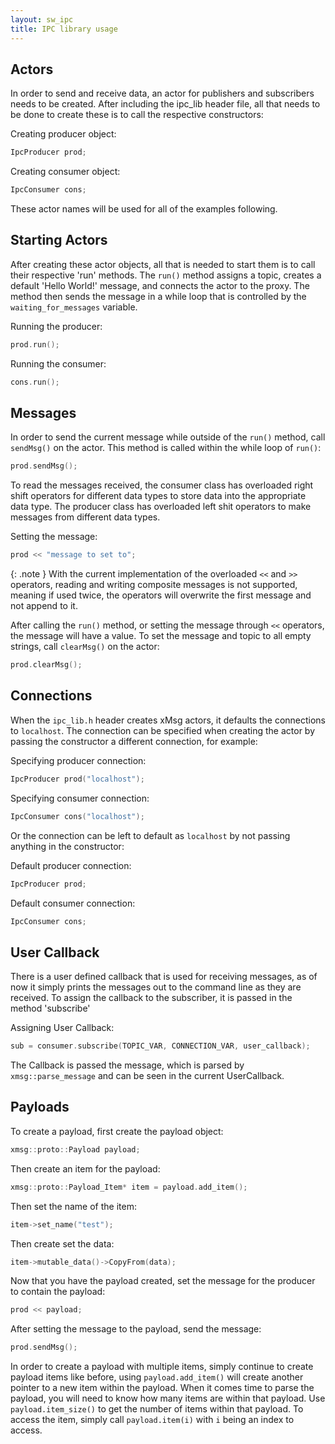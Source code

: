```yaml
---
layout: sw_ipc
title: IPC library usage
---
```


## Actors

In order to send and receive data, an actor for publishers and subscribers needs
to be created. After including the ipc_lib header file, all that needs to be
done to create these is to call the respective constructors:

Creating producer object:
```cpp
IpcProducer prod;
```

Creating consumer object:
```cpp
IpcConsumer cons;
```

These actor names will be used for all of the examples following.

## Starting Actors

After creating these actor objects, all that is needed to start them is to call
their respective 'run' methods. The `run()` method assigns a topic, creates a
default 'Hello World!' message, and connects the actor to the proxy. The method
then sends the message in a while loop that is controlled by the `waiting_for_messages`
variable.

Running the producer:
```cpp
prod.run();
```

Running the consumer:
```cpp
cons.run();
```

## Messages

In order to send the current message while outside of the `run()` method, call
`sendMsg()` on the actor. This method is called within the while loop of `run()`:
```cpp
prod.sendMsg();
```

To read the messages received, the consumer class has overloaded right shift
operators for different data types to store data into the appropriate data type.
The producer class has overloaded left shit operators to make messages from
different data types.

Setting the message:
```cpp
prod << "message to set to";
```

{: .note }
With the current implementation of the overloaded `<<` and `>>` operators, reading
and writing composite messages is not supported, meaning if used twice, the operators
will overwrite the first message and not append to it.

After calling the `run()` method, or setting the message through `<<` operators,
the message will have a value. To set the message and topic to all empty strings,
call `clearMsg()` on the actor:
```cpp
prod.clearMsg();
```

## Connections

When the `ipc_lib.h` header creates xMsg actors, it defaults the connections to
`localhost`. The connection can be specified when creating the actor by passing
the constructor a different connection, for example:

Specifying producer connection:
```cpp
IpcProducer prod("localhost");
```

Specifying consumer connection:
```cpp
IpcConsumer cons("localhost");
```

Or the connection can be left to default as `localhost` by not passing anything
in the constructor:

Default producer connection:
```cpp
IpcProducer prod;
```

Default consumer connection:
```cpp
IpcConsumer cons;
```

## User Callback

There is a user defined callback that is used for receiving messages, as of now
it simply prints the messages out to the command line as they are received. To
assign the callback to the subscriber, it is passed in the method 'subscribe'

Assigning User Callback:
```cpp
sub = consumer.subscribe(TOPIC_VAR, CONNECTION_VAR, user_callback);
```

The Callback is passed the message, which is parsed by `xmsg::parse_message` and
can be seen in the current UserCallback.

## Payloads

To create a payload, first create the payload object:
```cpp
xmsg::proto::Payload payload;
```

Then create an item for the payload:
```cpp
xmsg::proto::Payload_Item* item = payload.add_item();
```

Then set the name of the item:
```cpp
item->set_name("test");
```

Then create set the data:
```cpp
item->mutable_data()->CopyFrom(data);
```

Now that you have the payload created, set the message for the producer to contain
the payload:
```cpp
prod << payload;
```

After setting the message to the payload, send the message:
```cpp
prod.sendMsg();
```

In order to create a payload with multiple items, simply continue to create payload
items like before, using `payload.add_item()` will create another pointer to a new
item within the payload. When it comes time to parse the payload, you will need to
know how many items are within that payload. Use `payload.item_size()` to get the
number of items within that payload. To access the item, simply call `payload.item(i)`
with `i` being an index to access.
